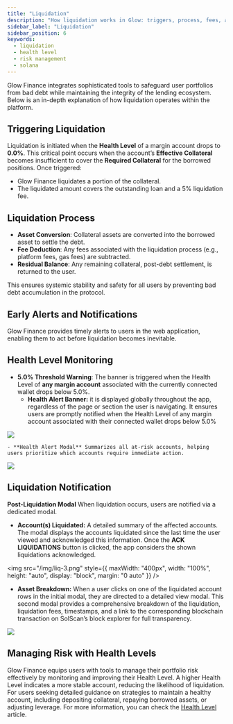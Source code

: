 ```yaml
---
title: "Liquidation"
description: "How liquidation works in Glow: triggers, process, fees, alerts, and managing risk with health levels."
sidebar_label: "Liquidation"
sidebar_position: 6
keywords:
  - liquidation
  - health level
  - risk management
  - solana
---
```


Glow Finance integrates sophisticated tools to safeguard user portfolios from bad debt while maintaining the integrity of the lending ecosystem. Below is an in-depth explanation of how liquidation operates within the platform.

## Triggering Liquidation

Liquidation is initiated when the **Health Level** of a margin account drops to **0.0%**. This critical point occurs when the account’s **Effective Collateral** becomes insufficient to cover the **Required Collateral** for the borrowed positions. Once triggered:

- Glow Finance liquidates a portion of the collateral.
- The liquidated amount covers the outstanding loan and a 5% liquidation fee.

## Liquidation Process

- **Asset Conversion**: Collateral assets are converted into the borrowed asset to settle the debt.
- **Fee Deduction**: Any fees associated with the liquidation process (e.g., platform fees, gas fees) are subtracted.
- **Residual Balance**: Any remaining collateral, post-debt settlement, is returned to the user.

This ensures systemic stability and safety for all users by preventing bad debt accumulation in the protocol.

## Early Alerts and Notifications

Glow Finance provides timely alerts to users in the web application, enabling them to act before liquidation becomes inevitable.

## Health Level Monitoring

- **5.0% Threshold Warning**: The banner is triggered when the Health Level of **any margin account** associated with the currently connected wallet drops below 5.0%.
  - **Health Alert Banner:** it is displayed globally throughout the app, regardless of the page or section the user is navigating. It ensures users are promptly notified when the Health Level of any margin account associated with their connected wallet drops below 5.0%

![](/img/liq-1.png)

    - **Health Alert Modal** Summarizes all at-risk accounts, helping users prioritize which accounts require immediate action.

![](/img/h-6.png)

## Liquidation Notification

**Post-Liquidation Modal** When liquidation occurs, users are notified via a dedicated modal.

- **Account(s) Liquidated:** A detailed summary of the affected accounts. The modal displays the accounts liquidated since the last time the user viewed and acknowledged this information. Once the **ACK LIQUIDATIONS** button is clicked, the app considers the shown liquidations acknowledged.

<img
src="/img/liq-3.png"
style={{ maxWidth: "400px", width: "100%", height: "auto", display: "block", margin: "0 auto" }}
/>

- **Asset Breakdown:** When a user clicks on one of the liquidated account rows in the initial modal, they are directed to a detailed view modal. This second modal provides a comprehensive breakdown of the liquidation, liquidation fees, timestamps, and a link to the corresponding blockchain transaction on SolScan’s block explorer for full transparency.

![](/img/liq-4.png)

## Managing Risk with Health Levels

Glow Finance equips users with tools to manage their portfolio risk effectively by monitoring and improving their Health Level. A higher Health Level indicates a more stable account, reducing the likelihood of liquidation. For users seeking detailed guidance on strategies to maintain a healthy account, including depositing collateral, repaying borrowed assets, or adjusting leverage. For more information, you can check the [Health Level](../03-margin-accounts/health-level.md) article.
